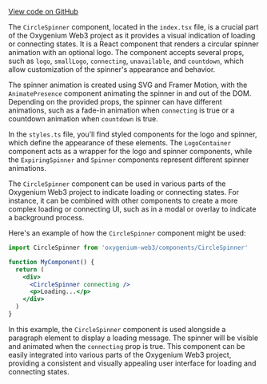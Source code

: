 [View code on GitHub](https://github.com/oxygenium/oxygenium-web3/.autodoc/docs/json/packages/web3-react/src/components/ConnectModal/ConnectWithInjector/CircleSpinner)

The `CircleSpinner` component, located in the `index.tsx` file, is a crucial part of the Oxygenium Web3 project as it provides a visual indication of loading or connecting states. It is a React component that renders a circular spinner animation with an optional logo. The component accepts several props, such as `logo`, `smallLogo`, `connecting`, `unavailable`, and `countdown`, which allow customization of the spinner's appearance and behavior.

The spinner animation is created using SVG and Framer Motion, with the `AnimatePresence` component animating the spinner in and out of the DOM. Depending on the provided props, the spinner can have different animations, such as a fade-in animation when `connecting` is true or a countdown animation when `countdown` is true.

In the `styles.ts` file, you'll find styled components for the logo and spinner, which define the appearance of these elements. The `LogoContainer` component acts as a wrapper for the logo and spinner components, while the `ExpiringSpinner` and `Spinner` components represent different spinner animations.

The `CircleSpinner` component can be used in various parts of the Oxygenium Web3 project to indicate loading or connecting states. For instance, it can be combined with other components to create a more complex loading or connecting UI, such as in a modal or overlay to indicate a background process.

Here's an example of how the `CircleSpinner` component might be used:

```jsx
import CircleSpinner from 'oxygenium-web3/components/CircleSpinner'

function MyComponent() {
  return (
    <div>
      <CircleSpinner connecting />
      <p>Loading...</p>
    </div>
  )
}
```

In this example, the `CircleSpinner` component is used alongside a paragraph element to display a loading message. The spinner will be visible and animated when the `connecting` prop is true. This component can be easily integrated into various parts of the Oxygenium Web3 project, providing a consistent and visually appealing user interface for loading and connecting states.
